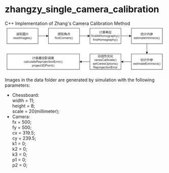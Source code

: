 # zhangzy_single_camera_calibration
C++ Implementation of Zhang's Camera Calibration Method
![Algorithm flowchart](flowchart.jpg)

Images in the data folder are generated by simulation with the following parameters:
- Chessboard:  
width = 11;  
height = 8;  
scale = 20(millimeter);  
- Camera:  
fx = 500;  
fy = 500;  
cx = 319.5;  
cy = 239.5;  
k1 = 0;  
k2 = 0;  
k3 = 0;  
p1 = 0;  
p2 = 0;  